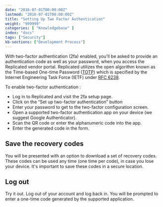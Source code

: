 ```yaml
---
date: "2016-07-01T00:00:00Z"
lastmod: "2016-07-01T00:00:00Z"
title: "Setting Up Two Factor Authentication"
weight: "999999"
categories: [ "Knowledgebase" ]
index: "docs"
tags: ["Security"]
kb-sections: ["Development Process"]
---
```


With two-factor authentication (2fa) enabled, you'll be asked to provide an authentication code as well as your password, when you access the Replicated vendor portal. Replicated utilizes the open algorithm known as the Time-based One-time Password ([TOTP](https://en.wikipedia.org/wiki/Time-based_One-time_Password_Algorithm)) which is specified by the Internet Engineering Task Force (IETF) under [RFC 6238](https://tools.ietf.org/html/rfc6238).

To enable two-factor authentication :

- Log in to Replicated and visit the 2fa setup page.
- Click on the “Set up two-factor authentication” button
- Enter your password to get to the two-factor configuration screen.
- Open a supported two-factor authentication app on your device (we suggest Google Authenticator).
- Scan the QR code or enter the alphanumeric code into the app.
- Enter the generated code in the form.

## Save the recovery codes

You will be presented with an option to download a set of recovery codes. These codes can be used any time (one time per code), in case you lose your device. It's important to save these codes in a secure location.

## Log out

Try it out. Log out of your account and log back in. You will be prompted to enter a one-time code generated by the supported application.